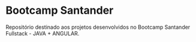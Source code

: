 # Bootcamp Santander
Repositório destinado aos projetos desenvolvidos no Bootcamp Santander Fullstack - JAVA + ANGULAR.
